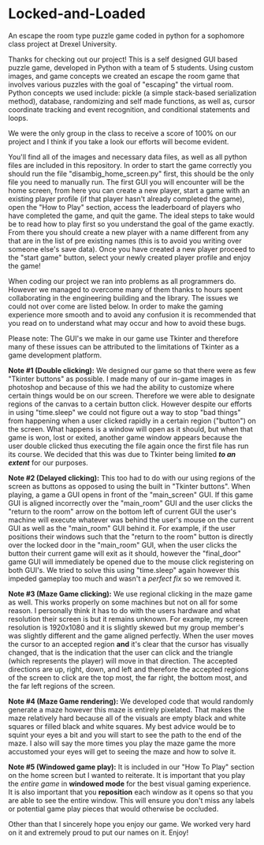 # Locked-and-Loaded
An escape the room type puzzle game coded in python for a sophomore class project at Drexel University.

Thanks for checking out our project! This is a self designed GUI based puzzle game, developed in Python with a team of 5 students. Using custom images, and game concepts we created an escape the room game that involves various puzzles with the goal of "escaping" the virtual room. Python concepts we used include: pickle (a simple stack-based serialization method), database, randomizing and self made functions, as well as, cursor coordinate tracking and event recognition, and conditional statements and loops.

We were the only group in the class to receive a score of 100% on our project and I think if you take a look our efforts will become evident.

You'll find all of the images and necessary data files, as well as all python files are included in this repository.
In order to start the game correctly you should run the file "disambig_home_screen.py" first, this should be the only file you need to manually run. The first GUI you will encounter will be the home screen, from here you can create a new player, start a game with an existing player profile (if that player hasn't already completed the game), open the "How to Play" section, access the leaderboard of players who have completed the game, and quit the game. The ideal steps to take would be to read how to play first so you understand the goal of the game exactly. From there you should create a new player with a name different from any that are in the list of pre existing names (this is to avoid you writing over someone else's save data). Once you have created a new player proceed to the "start game" button, select your newly created player profile and enjoy the game!


When coding our project we ran into problems as all programmers do. However we managed to overcome many of them thanks to hours spent collaborating in the engineering building and the library. The issues we could not over come are listed below. In order to make the gaming experience more smooth and to avoid any confusion it is recommended that you read on to understand what may occur and how to avoid these bugs.

Please note: The GUI's we make in our game use Tkinter and therefore many of these issues can be attributed to the limitations of Tkinter as a game development platform.

**Note #1 (Double clicking):**
We designed our game so that there were as few "Tkinter buttons" as possible. I made many of our in-game images in photoshop and because of this we had the ability to customize where certain things would be on our screen. Therefore we were able to designate regions of the canvas to a certain button click. However despite our efforts in using "time.sleep" we could not figure out a way to stop "bad things" from happening when a user clicked rapidly in a certain region ("button") on the screen. What happens is a window will open as it should, but when that game is won, lost or exited, another game window appears because the user double clicked thus executing the file again once the first file has run its course. We decided that this was due to Tkinter being limited __*to an extent*__ for our purposes.

**Note #2 (Delayed clicking):**
This too had to do with our using regions of the screen as buttons as opposed to using the built in "Tkinter buttons". When playing, a game a GUI opens in front of the "main_screen" GUI. If this game GUI is aligned incorrectly over the "main_room" GUI and the user clicks the "return to the room" arrow on the bottom left of current GUI the user's machine will execute whatever was behind the user's mouse on the current GUI as well as the "main_room" GUI behind it. For example, if the user positions their windows such that the "return to the room" button is directly over the locked door in the "main_room" GUI, when the user clicks the button their current game will exit as it should, however the "final_door" game GUI will immediately be opened due to the mouse click registering on both GUI's. We tried to solve this using "time.sleep" again however this impeded gameplay too much and wasn't a *perfect fix* so we removed it.

**Note #3 (Maze Game clicking):**
We use regional clicking in the maze game as well. This works properly on some machines but not on all for some reason. I personally think it has to do with the users hardware and what resolution their screen is but it remains unknown. For example, my screen resolution is 1920x1080 and it is slightly skewed but my group member's was slightly different and the game aligned perfectly. When the user moves the cursor to an accepted region **and** it's clear that the cursor has visually changed, that is the indication that the user can click and the triangle (which represents the player) will move in that direction. The accepted directions are up, right, down, and left and therefore the accepted regions of the screen to click are the top most, the far right, the bottom most, and the far left regions of the screen.

**Note #4 (Maze Game rendering):**
We developed code that would randomly generate a maze however this maze is entirely pixelated. That makes the maze relatively hard because all of the visuals are empty black and white squares or filled black and white squares. My best advice would be to squint your eyes a bit and you will start to see the path to the end of the maze. I also will say the more times you play the maze game the more accustomed your eyes will get to seeing the maze and how to solve it. 

**Note #5 (Windowed game play):**
It is included in our "How To Play" section on the home screen but I wanted to reiterate. It is important that you play the *entire game* in **windowed mode** for the best visual gaming experience. It is also important that you **reposition** each window as it opens so that you are able to see the entire window. This will ensure you don't miss any labels or potential game play pieces that would otherwise be occluded.

Other than that I sincerely hope you enjoy our game. We worked very hard on it and extremely proud to put our names on it. Enjoy!
